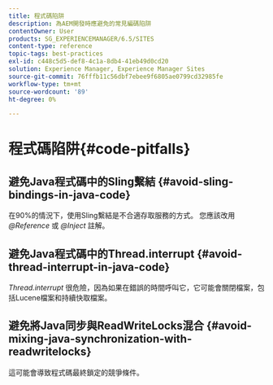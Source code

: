 ```yaml
---
title: 程式碼陷阱
description: 為AEM開發時應避免的常見編碼陷阱
contentOwner: User
products: SG_EXPERIENCEMANAGER/6.5/SITES
content-type: reference
topic-tags: best-practices
exl-id: c448c5d5-def8-4c1a-8db4-41eb49d0cd20
solution: Experience Manager, Experience Manager Sites
source-git-commit: 76fffb11c56dbf7ebee9f6805ae0799cd32985fe
workflow-type: tm+mt
source-wordcount: '89'
ht-degree: 0%

---
```


# 程式碼陷阱{#code-pitfalls}

## 避免Java程式碼中的Sling繫結 {#avoid-sling-bindings-in-java-code}

在90%的情況下，使用Sling繫結是不合適存取服務的方式。 您應該改用 *@Reference* 或 *@Inject* 註解。

## 避免Java程式碼中的Thread.interrupt {#avoid-thread-interrupt-in-java-code}

*Thread.interrupt* 很危險，因為如果在錯誤的時間呼叫它，它可能會關閉檔案，包括Lucene檔案和持續快取檔案。

## 避免將Java同步與ReadWriteLocks混合 {#avoid-mixing-java-synchronization-with-readwritelocks}

這可能會導致程式碼最終鎖定的競爭條件。
